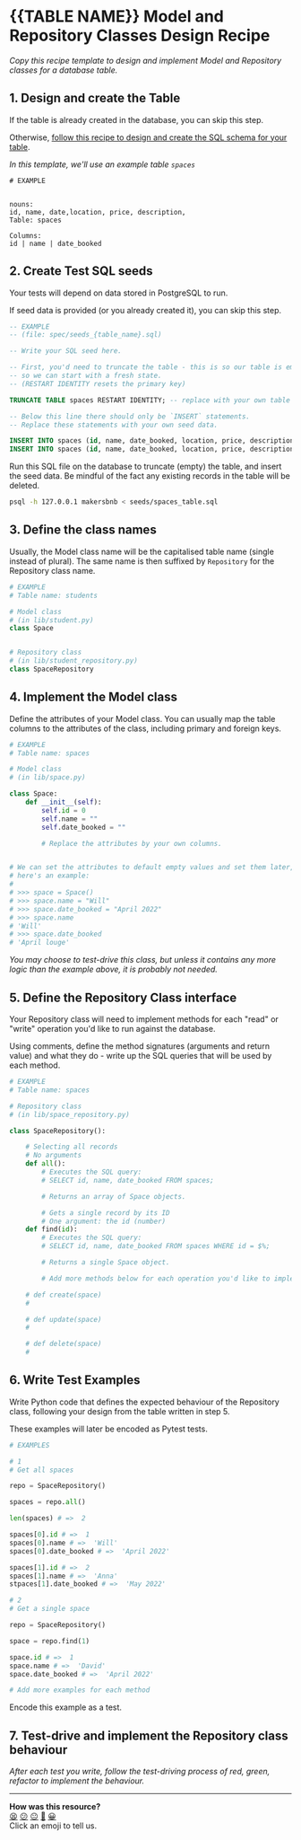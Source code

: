 # {{TABLE NAME}} Model and Repository Classes Design Recipe

_Copy this recipe template to design and implement Model and Repository classes for a database table._

## 1. Design and create the Table

If the table is already created in the database, you can skip this step.

Otherwise, [follow this recipe to design and create the SQL schema for your table](./single_table_design_recipe_template.md).

*In this template, we'll use an example table `spaces`*

```
# EXAMPLE


nouns:
id, name, date,location, price, description, 
Table: spaces

Columns:
id | name | date_booked
```

## 2. Create Test SQL seeds

Your tests will depend on data stored in PostgreSQL to run.

If seed data is provided (or you already created it), you can skip this step.

```sql
-- EXAMPLE
-- (file: spec/seeds_{table_name}.sql)

-- Write your SQL seed here. 

-- First, you'd need to truncate the table - this is so our table is emptied between each test run,
-- so we can start with a fresh state.
-- (RESTART IDENTITY resets the primary key)

TRUNCATE TABLE spaces RESTART IDENTITY; -- replace with your own table name.

-- Below this line there should only be `INSERT` statements.
-- Replace these statements with your own seed data.

INSERT INTO spaces (id, name, date_booked, location, price, description, user_id) VALUES (1, 'appt');
INSERT INTO spaces (id, name, date_booked, location, price, description, user_id) VALUES (2, 'Anna', 'May 2022');
```

Run this SQL file on the database to truncate (empty) the table, and insert the seed data. Be mindful of the fact any existing records in the table will be deleted.

```bash
psql -h 127.0.0.1 makersbnb < seeds/spaces_table.sql
```

## 3. Define the class names

Usually, the Model class name will be the capitalised table name (single instead of plural). The same name is then suffixed by `Repository` for the Repository class name.

```python
# EXAMPLE
# Table name: students

# Model class
# (in lib/student.py)
class Space


# Repository class
# (in lib/student_repository.py)
class SpaceRepository

```

## 4. Implement the Model class

Define the attributes of your Model class. You can usually map the table columns to the attributes of the class, including primary and foreign keys.

```python
# EXAMPLE
# Table name: spaces

# Model class
# (in lib/space.py)

class Space:
    def __init__(self):
        self.id = 0
        self.name = ""
        self.date_booked = ""

        # Replace the attributes by your own columns.


# We can set the attributes to default empty values and set them later,
# here's an example:
#
# >>> space = Space()
# >>> space.name = "Will"
# >>> space.date_booked = "April 2022"
# >>> space.name
# 'Will'
# >>> space.date_booked
# 'April louge'

```

*You may choose to test-drive this class, but unless it contains any more logic than the example above, it is probably not needed.*

## 5. Define the Repository Class interface

Your Repository class will need to implement methods for each "read" or "write" operation you'd like to run against the database.

Using comments, define the method signatures (arguments and return value) and what they do - write up the SQL queries that will be used by each method.

```python
# EXAMPLE
# Table name: spaces

# Repository class
# (in lib/space_repository.py)

class SpaceRepository():

    # Selecting all records
    # No arguments
    def all():
        # Executes the SQL query:
        # SELECT id, name, date_booked FROM spaces;

        # Returns an array of Space objects.

        # Gets a single record by its ID
        # One argument: the id (number)
    def find(id):
        # Executes the SQL query:
        # SELECT id, name, date_booked FROM spaces WHERE id = $%;

        # Returns a single Space object.

        # Add more methods below for each operation you'd like to implement.

    # def create(space)
    # 

    # def update(space)
    # 

    # def delete(space)
    # 

```

## 6. Write Test Examples

Write Python code that defines the expected behaviour of the Repository class, following your design from the table written in step 5.

These examples will later be encoded as Pytest tests.

```python
# EXAMPLES

# 1
# Get all spaces

repo = SpaceRepository()

spaces = repo.all()

len(spaces) # =>  2

spaces[0].id # =>  1
spaces[0].name # =>  'Will'
spaces[0].date_booked # =>  'April 2022'

spaces[1].id # =>  2
spaces[1].name # =>  'Anna'
stpaces[1].date_booked # =>  'May 2022'

# 2
# Get a single space

repo = SpaceRepository()

space = repo.find(1)

space.id # =>  1
space.name # =>  'David'
space.date_booked # =>  'April 2022'

# Add more examples for each method
```

Encode this example as a test.


## 7. Test-drive and implement the Repository class behaviour

_After each test you write, follow the test-driving process of red, green, refactor to implement the behaviour._

<!-- BEGIN GENERATED SECTION DO NOT EDIT -->

---

**How was this resource?**  
[😫](https://airtable.com/shrUJ3t7KLMqVRFKR?prefill_Repository=makersacademy%2Fdatabases-in-python&prefill_File=resources%2Frepository_class_recipe_template.md&prefill_Sentiment=😫) [😕](https://airtable.com/shrUJ3t7KLMqVRFKR?prefill_Repository=makersacademy%2Fdatabases-in-python&prefill_File=resources%2Frepository_class_recipe_template.md&prefill_Sentiment=😕) [😐](https://airtable.com/shrUJ3t7KLMqVRFKR?prefill_Repository=makersacademy%2Fdatabases-in-python&prefill_File=resources%2Frepository_class_recipe_template.md&prefill_Sentiment=😐) [🙂](https://airtable.com/shrUJ3t7KLMqVRFKR?prefill_Repository=makersacademy%2Fdatabases-in-python&prefill_File=resources%2Frepository_class_recipe_template.md&prefill_Sentiment=🙂) [😀](https://airtable.com/shrUJ3t7KLMqVRFKR?prefill_Repository=makersacademy%2Fdatabases-in-python&prefill_File=resources%2Frepository_class_recipe_template.md&prefill_Sentiment=😀)  
Click an emoji to tell us.

<!-- END GENERATED SECTION DO NOT EDIT -->
